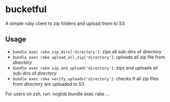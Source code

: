 # bucketful

A simple ruby client to zip folders and upload them to S3.

## Usage

* `bundle exec rake zip_dirs['directory']`: zips all sub-dirs of *directory*
* `bundle exec rake upload_all_zip['directory']`: uploads all zip file from *directory*
* `bundle exec rake zip_and_upload['directory']`: zips and uploads all sub-dirs of *directory*
* `bundle exec rake verify_uploads['directory']`: checks if all zip files from *directory* are uploaded to S3


For users on zsh, run:
noglob bundle exec rake ...

